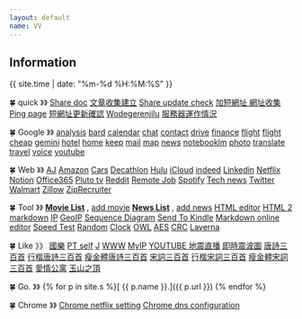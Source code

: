 ```yaml
---
layout: default
name: VV
---
```

## Information

{{ site.time | date: "%m-%d %H:%M:%S" }}


🍀 quick 》》
[Share doc](https://go.jwint.net/doclist)
[文章收集建立](https://go.jwint.net/A-doc-create)
[Share update check](https://go.jwint.net/share-update-check)
[加短網址 網址收集](https://go.jwint.net/url)
[Ping page](https://go.jwint.net/pingpage)
[短網址更新確認](https://go.jwint.net/dwzgxqr)
[Wodegerenjilu](https://go.jwint.net/wodegerenjilu)
[服務器運作情況](https://go.jwint.net/srvoperstatus)

🍀
Google 》》 
[analysis](https://analytics.google.com/)
[bard](https://bard.google.com/)
[calendar](https://calendar.google.com/)
[chat](https://mail.google.com/chat/)
[contact](https://contacts.google.com/)
[drive](https://drive.google.com/)
[finance](https://www.google.com/finance/portfolio/watchlist)
[flight](https://www.google.com/travel/flights)
[flight cheap](https://www.google.com/travel/explore)
[gemini](https://gemini.google.com/app)
[hotel](https://www.google.com/travel/search)
[home](https://home.google.com/)
[keep](https://keep.google.com/)
[mail](https://mail.google.com/)
[map](https://www.google.com.tw/maps/)
[news](https://news.google.com/home?hl=en-US&gl=US&ceid=US:en)
[notebooklm](https://notebooklm.google.com/)
[photo](https://photos.google.com/)
[translate](https://go.jwint.net/translate)
[travel](https://www.google.com/travel/)
[voice](https://voice.google.com/)
[youtube](https://www.youtube.com/)



🍀
Web 》》 
[AJ](https://go.jwint.net/aj)
[Amazon](https://www.amazon.com/)
[Cars](https://www.cars.com/)
[Decathlon](https://www.decathlon.com/)
[Hulu](https://www.hulu.com/content?tab=tv)
[iCloud](https://www.icloud.com/)
[indeed](https://v.jwint.net/s/zzz240514100647.html)
[Linkedin](https://www.linkedin.com/feed/)
[Netflix](https://www.netflix.com/)
[Notion](https://www.notion.so/)
[Office365](https://www.microsoft365.com/)
[Pluto tv](https://pluto.tv/en/live-tv/5268abcd0ce20a8472000114)
[Reddit](https://www.reddit.com/)
[Remote Job](https://v.jwint.net/s/zzz240514100810.html)
[Spotify](https://open.spotify.com/)
[Tech news](https://technews.tw/)
[Twitter](https://twitter.com/)
[Walmart](https://www.walmart.com/)
[Zillow](https://www.zillow.com/)
[ZipRecruiter](https://v.jwint.net/s/zzz240514100727.html)


🍀 
Tool 》》 
[**Movie List**](https://d.jwint.net/movie%20list)
, [add movie](https://go.jwint.net/zzz240408144224)
[**News List**](https://d.jwint.net/NewsList)
, [add news](https://go.jwint.net/zzz240430141619)
[HTML editor](https://go.jwint.net/webedit)
[HTML 2 markdown](https://go.jwint.net/htmlToMarkdown)
[IP](https://go.jwint.net/ip)
[GeoIP](https://go.jwint.net/geoip)
[Sequence Diagram](https://seq.jwint.net/)
[Send To Kindle](https://go.jwint.net/sendtokindle)
[Markdown online editor](https://go.jwint.net/copyHtmlToMarkdown)
[Speed Test](https://go.jwint.net/speedtest)
[Random](https://d.jwint.net/AES)
[Clock](https://go.jwint.net/zzz240604101122)
[OWL](https://d.jwint.net/owl)
[AES](https://d.jwint.net/AES)
[CRC](https://j.jwint.net/hash)
[Laverna](https://j.jwint.net/laverna)

🍀
Like 》》 
[國樂](https://v.jwint.net/s/zzz240413183334)
[PT self](https://go.jwint.net/zzz240509155818)
[J](https://j.jwint.net/)
[WWW](https://www.jwint.net/)
[MyIP](https://go.jwint.net/myip)
[YOUTUBE 地震直播](https://goo.gl/mcGmDE)
[即時震波圖](https://palert.earth.sinica.edu.tw/realtime)
[唐詩三百首](https://s.jwint.net/doc/唐詩三百首)
[行楷唐詩三百首](https://s.jwint.net/doc/唐詩三百首.pdf)
[瘦金體唐詩三百首](https://s.jwint.net/doc/唐詩三百首_瘦金體.pdf)
[宋詞三百首](https://s.jwint.net/doc/宋詞三百首)
[行楷宋詞三百首](https://s.jwint.net/doc/宋詞三百首.pdf)
[瘦金體宋詞三百首](https://s.jwint.net/doc/宋詞三百首_瘦金體.pdf)
[愛情公寓](https://go.jwint.net/yyy%20iLOVE.html)
[玉山之頂](https://go.jwint.net/zzz240603150141.html)



🍀
Go. 》》 
{% for p in site.s %}[ {{ p.name }}.]({{ p.url }}) {% endfor %}






🍀
Chrome 》》 
[Chrome netflix setting](chrome://settings/content/all?searchSubpage=netflix)
[Chrome dns configuration](chrome://net-internals/#dns)

